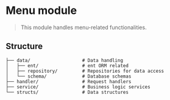 # Menu module

> This module handles menu-related functionalities.

## Structure

```plaintext
├── data/                   # Data handling
│   ├── ent/                # ent ORM related
│   ├── repository/         # Repositories for data access
│   └── schema/             # Database schemas
├── handler/                # Request handlers
├── service/                # Business logic services
└── structs/                # Data structures
```
